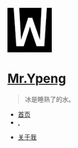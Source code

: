 ![Yunpeng logo](../img/wei-log.png)

# [Mr.Ypeng](.)

> 冰是睡熟了的水。

- [首页](.)
- [.](docs/computer.md)
<!-- - [美食](food/index.md) -->
- [关于我](about.md)
